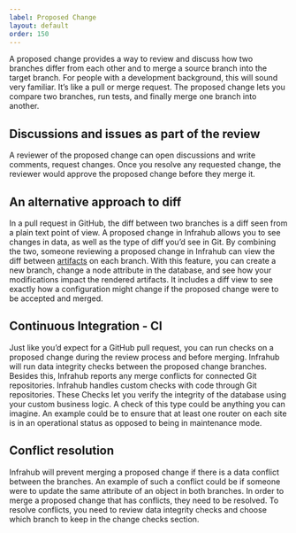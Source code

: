 ```yaml
---
label: Proposed Change
layout: default
order: 150
---
```

A proposed change provides a way to review and discuss how two branches differ from each other and to merge a source branch into the target branch. For people with a development background, this will sound very familiar. It’s like a pull or merge request. The proposed change lets you compare two branches, run tests, and finally merge one branch into another.
## Discussions and issues as part of the review
A reviewer of the proposed change can open discussions and write comments, request changes. Once you resolve any requested change, the reviewer would approve the proposed change before they merge it.
## An alternative approach to diff
In a pull request in GitHub, the diff between two branches is a diff seen from a plain text point of view. A proposed change in Infrahub allows you to see changes in data, as well as the type of diff you’d see in Git. By combining the two, someone reviewing a proposed change in Infrahub can view the diff between [artifacts](artifact) on each branch.
With this feature, you can create a new branch, change a node attribute in the database, and see how your modifications impact the rendered artifacts. It includes a diff view to see exactly how a configuration might change if the proposed change were to be accepted and merged.

## Continuous Integration - CI
Just like you’d expect for a GitHub pull request, you can run checks on a proposed change during the review process and before merging. Infrahub will run data integrity checks between the proposed change branches. Besides this, Infrahub reports any merge conflicts for connected Git repositories.
Infrahub handles custom checks with code through Git repositories. These Checks let you verify the integrity of the database using your custom business logic. A check of this type could be anything you can imagine. An example could be to ensure that at least one router on each site is in an operational status as opposed to being in maintenance mode.

## Conflict resolution
Infrahub will prevent merging a proposed change if there is a data conflict between the branches. An example of such a conflict could be if someone were to update the same attribute of an object in both branches. In order to merge a proposed change that has conflicts, they need to be resolved. To resolve conflicts, you need to review data integrity checks and choose which branch to keep in the change checks section.